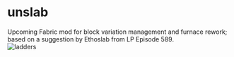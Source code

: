 # unslab
Upcoming Fabric mod for block variation management and furnace rework; based on a suggestion by Ethoslab from LP Episode 589.<br>
![ladders](https://github.com/user-attachments/assets/eaf7d357-ae68-49bb-b021-a4dc284a7123)
